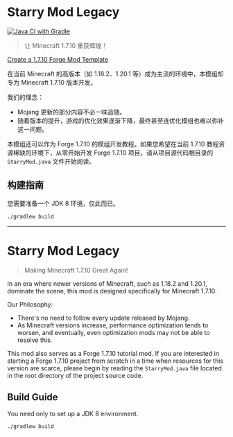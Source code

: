 # Starry Mod Legacy

[![Java CI with Gradle](https://github.com/SnowMio/StarryMod-Legacy/actions/workflows/gradle.yml/badge.svg)](https://github.com/SnowMio/StarryMod-Legacy/actions/workflows/gradle.yml)

> 让 Minecraft 1.7.10 重获辉煌！

[Create a 1.7.10 Forge Mod Template](https://github.com/anatawa12/ForgeGradle-example)

在当前 Minecraft 的高版本（如 1.18.2、1.20.1 等）成为主流的环境中，本模组却专为 Minecraft 1.7.10 版本开发。

我们的理念：

- Mojang 更新的部分内容不必一味追随。
- 随着版本的提升，游戏的优化效果逐渐下降，最终甚至连优化模组也难以弥补这一问题。

本模组还可以作为 Forge 1.7.10 的模组开发教程。如果您希望在当前 1.7.10 教程资源稀缺的环境下，从零开始开发 Forge 1.7.10 项目，请从项目源代码根目录的 `StarryMod.java` 文件开始阅读。

## 构建指南

您需要准备一个 JDK 8 环境，仅此而已。

```bash
./gradlew build
```

---

# Starry Mod Legacy

> Making Minecraft 1.7.10 Great Again!

In an era where newer versions of Minecraft, such as 1.18.2 and 1.20.1, dominate the scene, this mod is designed specifically for Minecraft 1.7.10.

Our Philosophy:

- There's no need to follow every update released by Mojang.
- As Minecraft versions increase, performance optimization tends to worsen, and eventually, even optimization mods may not be able to resolve this.

This mod also serves as a Forge 1.7.10 tutorial mod. If you are interested in starting a Forge 1.7.10 project from scratch in a time when resources for this version are scarce, please begin by reading the `StarryMod.java` file located in the root directory of the project source code.

## Build Guide

You need only to set up a JDK 8 environment.

```bash
./gradlew build
```
